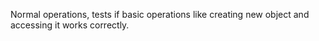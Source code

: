 Normal operations, tests if basic operations like creating new object and accessing it works correctly.